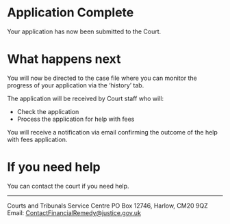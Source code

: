 # Application Complete
Your application has now been submitted to the Court.

# What happens next
You will now be directed to the case file where you can monitor the progress of your application via the ‘history’ tab. 

The application will be received by Court staff who will:
* Check the application
* Process the application for help with fees

You will receive a notification via email confirming the outcome of the help with fees application.

# If you need help 
You can contact the court if you need help. 
************************************************************
Courts and Tribunals Service Centre
PO Box 12746, Harlow, CM20 9QZ
<br/>Email: ContactFinancialRemedy@justice.gov.uk